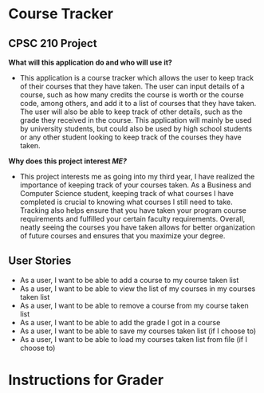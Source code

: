 # Course Tracker 

## CPSC 210 Project


**What will this application do and who will use it?**

- This application is a course tracker which allows the user to keep track 
of their courses that they have taken. The user can input details of a 
course, such as how many credits the course is worth or the course code, 
among others, and add it to a list of courses that they have taken. 
The user will also be able to keep track of other details, such as 
the grade they received in the course. This application will mainly 
be used by university students, but could also be used by high school 
students or any other student looking to keep track of the courses they have taken.

**Why does this project interest *ME?***

- This project interests me as going into my third year, I have realized the
importance of keeping track of your courses taken. As a Business and Computer 
Science student, keeping track of what courses I have completed is crucial 
to knowing what courses I still need to take. Tracking also helps ensure 
that you have taken your program course requirements and fulfilled your 
certain faculty requirements. Overall, neatly seeing the courses you have 
taken allows for better organization of future courses and ensures that you 
maximize your degree.


## User Stories

- As a user, I want to be able to add a course to my course taken list
- As a user, I want to be able to view the list of my courses in my courses taken list
- As a user, I want to be able to remove a course from my course taken list
- As a user, I want to be able to add the grade I got in a course
- As a user, I want to be able to save my courses taken list (if I choose to)
- As a user, I want to be able to load my courses taken list from file (if I choose to)



# Instructions for Grader
